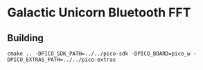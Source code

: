 # Galactic Unicorn Bluetooth FFT

## Building

```
cmake .. -DPICO_SDK_PATH=../../pico-sdk -DPICO_BOARD=pico_w -DPICO_EXTRAS_PATH=../../pico-extras
```